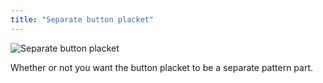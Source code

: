 ```yaml
---
title: "Separate button placket"
---
```


![Separate button placket](separatebuttonplacket.svg)

Whether or not you want the button placket to be a separate pattern part.




